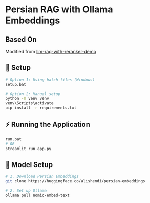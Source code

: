 # Persian RAG with Ollama Embeddings

## Based On
Modified from [llm-rag-with-reranker-demo](https://github.com/yankeexe/llm-rag-with-reranker-demo)

## 🔨 Setup

```bash
# Option 1: Using batch files (Windows)
setup.bat

# Option 2: Manual setup
python -m venv venv
venv\Scripts\activate
pip install -r requirements.txt
```
## ⚡️ Running the Application
```bash
run.bat
# OR
streamlit run app.py
```
## 🧠 Model Setup
```bash
# 1. Download Persian Embeddings
git clone https://huggingface.co/alishendi/persian-embeddings

# 2. Set up Ollama
ollama pull nomic-embed-text
```
